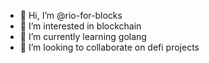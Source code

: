 - 👋 Hi, I’m @rio-for-blocks
- 👀 I’m interested in blockchain
- 🌱 I’m currently learning golang
- 💞️ I’m looking to collaborate on defi projects  

<!---
rio-for-blocks/rio-for-blocks is a ✨ special ✨ repository because its `README.md` (this file) appears on your GitHub profile.
You can click the Preview link to take a look at your changes.
--->
